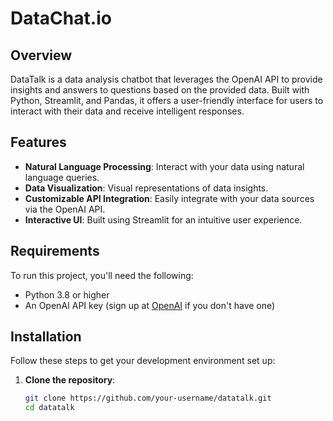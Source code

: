 # DataChat.io


## Overview

DataTalk is a data analysis chatbot that leverages the OpenAI API to provide insights and answers to questions based on the provided data. Built with Python, Streamlit, and Pandas, it offers a user-friendly interface for users to interact with their data and receive intelligent responses.

## Features

- **Natural Language Processing**: Interact with your data using natural language queries.
- **Data Visualization**: Visual representations of data insights.
- **Customizable API Integration**: Easily integrate with your data sources via the OpenAI API.
- **Interactive UI**: Built using Streamlit for an intuitive user experience.

## Requirements

To run this project, you'll need the following:

- Python 3.8 or higher
- An OpenAI API key (sign up at [OpenAI](https://platform.openai.com) if you don't have one)

## Installation

Follow these steps to get your development environment set up:

1. **Clone the repository**:
   ```bash
   git clone https://github.com/your-username/datatalk.git
   cd datatalk
